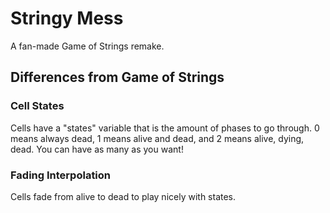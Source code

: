 # Stringy Mess

A fan-made Game of Strings remake.

## Differences from Game of Strings

### Cell States

Cells have a "states" variable that is the amount of phases to go through.
0 means always dead, 1 means alive and dead, and 2 means alive, dying, dead.
You can have as many as you want!

### Fading Interpolation

Cells fade from alive to dead to play nicely with states.
